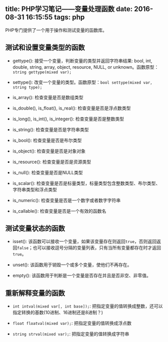 title: PHP学习笔记——变量处理函数
date: 2016-08-31 16:15:55
tags: php
---

PHP专门提供了一个用于操作和测试变量的函数库。

## 测试和设置变量类型的函数

* gettype(): 接受一个变量，判断变量的类型并返回字符串结果: bool, int, double, string, array, object, resource, NULL, or unknown。函数原型：`string gettype(mixed var);`

* settype(): 改变一个变量的类型。函数原型：`bool settype(mixed var, string type);`

* is_array(): 检查变量是否是数组类型

* is\_double(), is\_float(), is_real(): 检查变量是否是浮点数类型

* is\_long(), is\_int(), is_integer(): 检查变量是否是整数类型

* is_string(): 检查变量是否是字符串类型

* is_bool(): 检查变量是否是布尔类型

* is_object(): 检查变量是否是对象对象

* is_resource(): 检查变量是否是资源类型

* is_null(): 检查变量是否是NULL类型

* is_scalar(): 检查变量是否是标量类型，标量类型包含整数类型、布尔类型、字符串类型和浮点类型

* is_numeric(): 检查变量是否是一个数字或者数字字符串

* is_callable(): 检查变量是否是一个有效的函数名

## 测试变量状态的函数

* isset(): 该函数可以接收一个变量，如果该变量存在则返回`true`，否则返回返回`false`；也可以接收逗号分隔的变量列表，只有当所有变量都存在时才返回`true`。

* unset(): 该函数用于销毁一个或多个变量，使他们不再存在。

* empty(): 该函数用于判断是一个变量是否存在并且是否非空、非零值。

## 重新解释变量的函数

* `int intval(mixed var[, int base]);`: 把指定变量的值转换成整数，还可以指定转换的基数(10进制、16进制还是8进制？)

* `float floatval(mixed var);`: 把指定变量的值转换成浮点数

* `string strval(mixed var);`: 把指定变量的值转换成字符串


